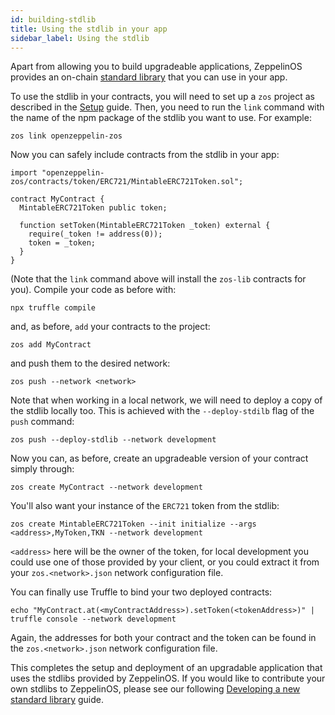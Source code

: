 ```yaml
---
id: building-stdlib
title: Using the stdlib in your app
sidebar_label: Using the stdlib
---
```


Apart from allowing you to build upgradeable applications, ZeppelinOS provides an on-chain [standard library](stdlib.md) that you can use in your app. 
 
To use the stdlib in your contracts, you will need to set up a `zos` project as described in the [Setup](setup.md) guide. Then, you need to run the `link` command with the name of the npm package of the stdlib you want to use. For example:

```
zos link openzeppelin-zos
```

Now you can safely include contracts from the stdlib in your app:

```
import "openzeppelin-zos/contracts/token/ERC721/MintableERC721Token.sol";

contract MyContract {
  MintableERC721Token public token;
  
  function setToken(MintableERC721Token _token) external {
    require(_token != address(0));
    token = _token;
  }
}
```

(Note that the `link` command above will install the `zos-lib` contracts for you). Compile your code as before with:

```
npx truffle compile
```

and, as before, `add` your contracts to the project:

```
zos add MyContract
```

and push them to the desired network:

```
zos push --network <network>
```

Note that when working in a local network, we will need to deploy a copy of the stdlib locally too. This is achieved with the `--deploy-stdilb` flag of the `push` command:

```
zos push --deploy-stdlib --network development
```

Now you can, as before, create an upgradeable version of your contract simply through:

```
zos create MyContract --network development
```

You'll also want your instance of the `ERC721` token from the stdlib:

```
zos create MintableERC721Token --init initialize --args <address>,MyToken,TKN --network development
```

`<address>` here will be the owner of the token, for local development you could use one of those provided by your client, or you could extract it from your `zos.<network>.json` network configuration file. 

You can finally use Truffle to bind your two deployed contracts:

```
echo "MyContract.at(<myContractAddress>).setToken(<tokenAddress>)" | truffle console --network development
```

Again, the addresses for both your contract and the token can be found in the `zos.<network>.json` network configuration file.

This completes the setup and deployment of an upgradable application that uses the stdlibs provided by ZeppelinOS. If you would like to contribute your own stdlibs to ZeppelinOS, please see our following [Developing a new standard library](developing.md) guide.

